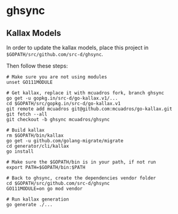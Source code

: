 # ghsync

## Kallax Models

In order to update the kallax models, place this project in `$GOPATH/src/github.com/src-d/ghsync`.

Then follow these steps:

```shell
# Make sure you are not using modules
unset GO111MODULE

# Get kallax, replace it with mcuadros fork, branch ghsync
go get -u gopkg.in/src-d/go-kallax.v1/...
cd $GOPATH/src/gopkg.in/src-d/go-kallax.v1
git remote add mcuadros git@github.com:mcuadros/go-kallax.git
git fetch --all
git checkout -b ghsync mcuadros/ghsync

# Build kallax
rm $GOPATH/bin/kallax
go get -u github.com/golang-migrate/migrate
cd generator/cli/kallax
go install

# Make sure the $GOPATH/bin is in your path, if not run
export PATH=$GOPATH/bin:$PATH

# Back to ghsync, create the dependencies vendor folder
cd $GOPATH/src/github.com/src-d/ghsync
GO111MODULE=on go mod vendor

# Run kallax generation
go generate ./...
```
